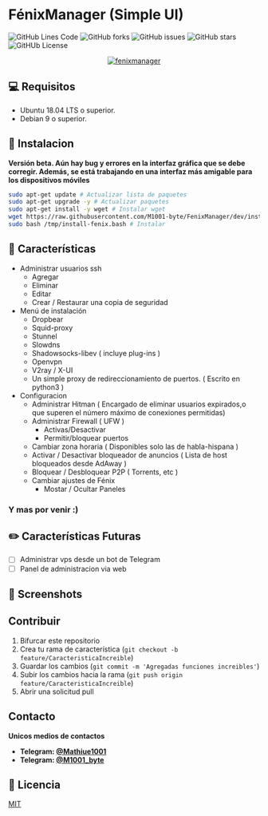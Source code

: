 # FénixManager (Simple UI)

![GitHub Lines Code](https://img.shields.io/tokei/lines/github/m1001-byte/fenixmanager?style=for-the-badge)
![GitHub forks](https://img.shields.io/github/forks/M1001-byte/FenixManager?style=for-the-badge)
![GitHub issues](https://img.shields.io/github/issues/M1001-byte/FenixManager?style=for-the-badge)
![GitHub stars](https://img.shields.io/github/stars/M1001-byte/FenixManager?style=for-the-badge)
![GitHUb License](https://img.shields.io/github/license/m1001-byte/fenixmanager?style=for-the-badge)



<p align="center">
<a href="https://imgbb.com/"><img src="https://i.ibb.co/PT5Bcvg/fenixmanager.png" alt="fenixmanager" border="0"></a>
</p>

## 💻 Requisitos
 * Ubuntu 18.04 LTS o superior.
 * Debian 9 o superior.

## 🚀 Instalacion

**Versión beta. Aún hay bug y errores en la interfaz gráfica que se debe corregir. Además, se está trabajando en una interfaz más amigable para los dispositivos móviles**
```bash
sudo apt-get update # Actualizar lista de paquetes
sudo apt-get upgrade -y # Actualizar paquetes
sudo apt-get install -y wget # Instalar wget
wget https://raw.githubusercontent.com/M1001-byte/FenixManager/dev/install.bash -O /tmp/install-fenix.bash # Descargar instalador
sudo bash /tmp/install-fenix.bash # Instalar
```
## 🧉 Características

* Administrar usuarios ssh
    * Agregar
    * Eliminar 
    * Editar
    * Crear / Restaurar una copia de seguridad
* Menú de instalación
    * Dropbear
    * Squid-proxy
    * Stunnel
    * Slowdns
    * Shadowsocks-libev ( incluye plug-ins )
    * Openvpn
    * V2ray / X-UI
    * Un simple proxy de redireccionamiento de puertos. ( Escrito en python3 )
* Configuracion
    * Administrar Hitman ( Encargado de eliminar usuarios expirados,o que superen el número máximo de conexiones permitidas)
    * Administrar Firewall ( UFW )
        * Activas/Desactivar
        * Permitir/bloquear puertos
    * Cambiar zona horaria ( Disponibles solo las de habla-hispana )
    * Activar / Desactivar bloqueador de anuncios ( Lista de host bloqueados desde AdAway )
    * Bloquear / Desbloquear P2P ( Torrents, etc )
    * Cambiar ajustes de Fénix
        * Mostar / Ocultar Paneles

### **Y mas por venir :)**

## ✏️ Características Futuras
 - [ ] Administrar vps desde un bot de Telegram
 - [ ] Panel de administracion via web

## 📸 Screenshots


## Contribuir
1. Bifurcar este  repositorio
2. Crea tu rama de característica (`git checkout -b feature/CaracteristicaIncreible`)
3. Guardar los cambios  (`git commit -m 'Agregadas funciones increibles'`)
4. Subir los cambios hacia la rama (`git push origin feature/CaracteristicaIncreible`)
5. Abrir una solicitud pull

## Contacto
**Unicos medios de contactos**
  * **Telegram: [@Mathiue1001](https://t.me/Mathiue1001)**
  * **Telegram: [@M1001_byte](https://t.me/M1001_byte)**

## 📝 Licencia
[MIT](https://choosealicense.com/licenses/mit/)
